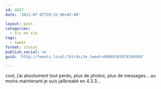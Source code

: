 ```yaml
---
id: 4827
date: '2011-07-07T20:32:46+02:00'

layout: post
categories:
  - Vis ma vie
tags:
  - tweet
format: status
publish_social: no
guid: 'http://tweets.local/?birdsite_tweet=89069365978349569'

---
```


cool, j’ai absolument tout perdu, plus de photos, plus de messages… au moins maintenant je suis jailbreaké en 4.3.3…
